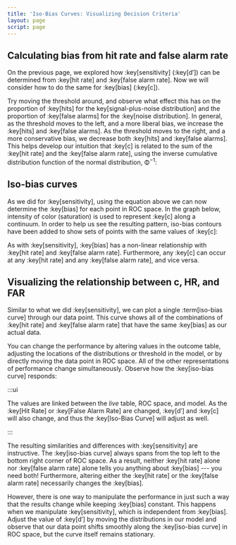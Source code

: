```yaml
---
title: 'Iso-Bias Curves: Visualizing Decision Criteria'
layout: page
script: page
---
```


## Calculating bias from hit rate and false alarm rate

On the previous page, we explored how :key[sensitivity] (:key[<span class="math-var">d′</span>]) can
be determined from :key[hit rate] and :key[false alarm rate]. Now we will consider how to do the
same for :key[bias] (:key[<span class="math-var">c</span>]).

<sdt-example-interactive order="trm">
  <sdt-model interactive threshold bias distributions sensitivity color="outcome"></sdt-model>
</sdt-example-interactive>

Try moving the threshold around, and observe what effect this has on the proportion of :key[hits]
for the key[signal-plus-noise distribution] and the proportion of :key[false alarms] for the
:key[noise distribution]. In general, as the threshold moves to the left, and a more liberal bias,
we increase the :key[hits] and :key[false alarms]. As the threshold moves to the right, and a more
conservative bias, we decrease both :key[hits] and :key[false alarms]. This helps develop our
intuition that :key[<span class="math-var">c</span>] is related to the sum of the :key[hit rate] and
the :key[false alarm rate], using the inverse cumulative distribution function of the normal
distribution, <span class="math-greek">Φ</span><sup class="exp">−1</sup>:

<sdt-equation-hrfar2c></sdt-equation-hrfar2c>

<sdt-equation-hrfar2c numeric interactive hit-rate=".5" false-alarm-rate=".5">
  </sdt-equation-hrfar2c>

## Iso-bias curves

As we did for :key[sensitivity], using the equation above we can now determine the :key[bias] for
each point in ROC space. In the graph below, intensity of color (saturation) is used to represent
:key[<span class="math-var">c</span>] along a continuum. In order to help us see the resulting
pattern, iso-bias contours have been added to show sets of points with the same values of :key[<span
class="math-var">c</span>]:

<sdt-example-interactive>
  <roc-space contour="bias" point="none" iso-d="none" iso-c="none"></roc-space>
</sdt-example-interactive>

As with :key[sensitivity], :key[bias] has a non-linear relationship with :key[hit rate] and
:key[false alarm rate]. Furthermore, any :key[<span class="math-var">c</span>] can occur at any
:key[hit rate] and any :key[false alarm rate], and vice versa.

## Visualizing the relationship between <span class="math-var">c</span>, HR, and FAR

Similar to what we did :key[sensitivity], we can plot a single :term[iso-bias curve] through our
data point. This curve shows all of the combinations of :key[hit rate] and :key[false alarm rate]
that have the same :key[bias] as our actual data.

You can change the performance by altering values in the outcome table, adjusting the locations of
the distributions or threshold in the model, or by directly moving the data point in ROC space. All
of the other representations of performance change simultaneously. Observe how the :key[iso-bias
curve] responds:

<sdt-example-interactive>
  <detectable-table interactive numeric summary="stimulusRates accuracy"
    hits="80" misses="20" false-alarms="10" correct-rejections="90"></detectable-table>
  <roc-space interactive point="all" iso-d="none" iso-c="all"></roc-space>
  <sdt-model interactive threshold bias distributions sensitivity color="outcome"></sdt-model>
</sdt-example-interactive>

:::ui

The values are linked between the *live* table, ROC space, and model. As the :key[Hit Rate] or
:key[False Alarm Rate] are changed, :key[<span class="math-var">d′</span>] and :key[<span
class="math-var">c</span>] will also change, and thus the :key[Iso-Bias Curve] will adjust as well.

:::

The resulting similarities and differences with :key[sensitivity] are instructive. The :key[iso-bias
curve] always spans from the top left to the bottom right corner of ROC space. As a result, neither
:key[hit rate] alone nor :key[false alarm rate] alone tells you anything about :key[bias] --- you
need both! Furthermore, altering either the :key[hit rate] or the :key[false alarm rate] necessarily
changes the :key[bias].

However, there is one way to manipulate the performance in just such a way that the results change
while keeping :key[bias] constant. This happens when we manipulate :key[sensitivity], which is
independent from :key[bias]. Adjust the value of :key[<span class="math-var">d′</span>] by moving
the distributions in our model and observe that our data point shifts smoothly along the
:key[iso-bias curve] in ROC space, but the curve itself remains stationary.
